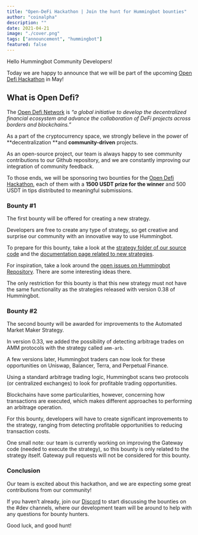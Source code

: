 ```yaml
---
title: "Open-DeFi Hackathon | Join the hunt for Hummingbot bounties"
author: "coinalpha"
description: ""
date: 2021-04-21
image: "./cover.png"
tags: ["announcement", "hummingbot"]
featured: false
---
```


Hello Hummingbot Community Developers!

Today we are happy to announce that we will be part of the upcoming [Open Defi Hackathon](https://gitcoin.co/hackathon/open-defi/onboard) in May!


## What is Open Defi?

The [Open Defi Network](https://opendefi.network/) is _“a global initiative to develop the decentralized financial ecosystem and advance the collaboration of DeFi projects across borders and blockchains.”_

As a part of the cryptocurrency space, we strongly believe in the power of **decentralization **and **community-driven** projects. 

As an open-source project, our team is always happy to see community contributions to our Github repository, and we are constantly improving our integration of community feedback.

To those ends, we will be sponsoring two bounties for the [Open Defi Hackathon](https://gitcoin.co/hackathon/open-defi/onboard), each of them with a **1500 USDT prize for the winner** and 500 USDT in tips distributed to meaningful submissions.

<!-- more -->

### Bounty #1

The first bounty will be offered for creating a new strategy.

Developers are free to create any type of strategy, so get creative and surprise our community with an innovative way to use Hummingbot.

To prepare for this bounty, take a look at the [strategy folder of our source code](https://github.com/CoinAlpha/hummingbot/tree/master/hummingbot/strategy) and the [documentation page related to new strategies](https://docs.hummingbot.io/developer/strategies-overview/).

For inspiration, take a look around the [open issues on Hummingbot Repository](https://github.com/CoinAlpha/hummingbot/issues). There are some interesting ideas there.

The only restriction for this bounty is that this new strategy must not have the same functionality as the strategies released with version 0.38 of Hummingbot.


### Bounty #2

The second bounty will be awarded for improvements to the Automated Market Maker Strategy.

In version 0.33, we added the possibility of detecting arbitrage trades on AMM protocols with the strategy called `amm-arb`.

A few versions later, Hummingbot traders can now look for these opportunities on Uniswap, Balancer, Terra, and Perpetual Finance.

Using a standard arbitrage trading logic,  Hummingbot scans two protocols (or centralized exchanges) to look for profitable trading opportunities.

Blockchains have some particularities, however, concerning how transactions are executed, which makes different approaches to performing an arbitrage operation.

For this bounty, developers will have to create significant improvements to the strategy, ranging from detecting profitable opportunities to reducing transaction costs.

One small note: our team is currently working on improving the Gateway code (needed to execute the strategy), so this bounty is only related to the strategy itself. Gateway pull requests will not be considered for this bounty.


### Conclusion

Our team is excited about this hackathon, and we are expecting some great contributions from our community!

If you haven’t already, join our [Discord](https://discord.hummingbot.io/) to start discussing the bounties on the #dev channels, where our development team will be around to help with any questions for bounty hunters.

Good luck, and good hunt!
